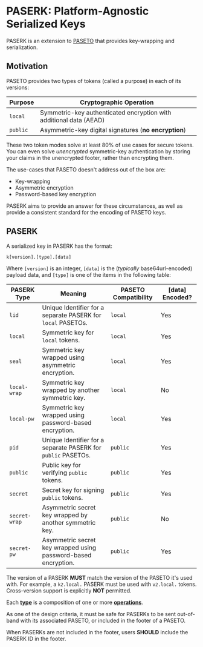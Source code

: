 # PASERK: Platform-Agnostic Serialized Keys

PASERK is an extension to [PASETO](https://paseto.io) that provides key-wrapping and
serialization.

## Motivation

PASETO provides two types of tokens (called a purpose) in each of its versions:

| Purpose  | Cryptographic Operation                                            |
|----------|--------------------------------------------------------------------|
| `local`  | Symmetric-key authenticated encryption with additional data (AEAD) |
| `public` | Asymmetric-key digital signatures (**no encryption**)              |

These two token modes solve at least 80% of use cases for secure tokens. You can
even solve *unencrypted* symmetric-key authentication by storing your claims in
the unencrypted footer, rather than encrypting them.

The use-cases that PASETO doesn't address out of the box are:

* Key-wrapping
* Asymmetric encryption
* Password-based key encryption

PASERK aims to provide an answer for these circumstances, as well as provide a
consistent standard for the encoding of PASETO keys.

## PASERK

A serialized key in PASERK has the format:

    k[version].[type].[data]

Where `[version]` is an integer, `[data]` is the (*typically* base64url-encoded)
payload data, and `[type]` is one of the items in the following table:

| PASERK Type   | Meaning                                                        | PASETO Compatibility | \[data\] Encoded? |  
|---------------|----------------------------------------------------------------|----------------------|-------------------|
| `lid`         | Unique Identifier for a separate PASERK for `local` PASETOs.   | `local`              | Yes |
| `local`       | Symmetric key for `local` tokens.                              | `local`              | Yes |
| `seal`        | Symmetric key wrapped using asymmetric encryption.             | `local`              | Yes |
| `local-wrap`  | Symmetric key wrapped by another symmetric key.                | `local`              | No  |
| `local-pw`    | Symmetric key wrapped using password-based encryption.         | `local`              | Yes |
| `pid`         | Unique Identifier for a separate PASERK for `public` PASETOs.  | `public`             | Yes |
| `public`      | Public key for verifying `public` tokens.                      | `public`             | Yes |
| `secret`      | Secret key for signing `public` tokens.                        | `public`             | Yes |
| `secret-wrap` | Asymmetric secret key wrapped by another symmetric key.        | `public`             | No  |
| `secret-pw`   | Asymmetric secret key wrapped using password-based encryption. | `public`             | Yes |

The version of a PASERK **MUST** match the version of the PASETO it's used with.
For example, a `k2.local.` PASERK must be used with `v2.local.` tokens.
Cross-version support is explicitly **NOT** permitted.

Each [**type**](types) is a composition of one or more [**operations**](operations).

As one of the design criteria, it must be safe for PASERKs to be sent out-of-band 
with its associated PASETO, or included in the footer of a PASETO.

When PASERKs are not included in the footer,  users **SHOULD** include the PASERK 
ID in the footer.
